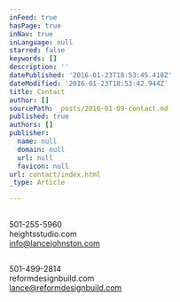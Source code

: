 ```yaml
---
inFeed: true
hasPage: true
inNav: true
inLanguage: null
starred: false
keywords: []
description: ''
datePublished: '2016-01-23T18:53:45.418Z'
dateModified: '2016-01-23T18:53:42.944Z'
title: Contact
author: []
sourcePath: _posts/2016-01-09-contact.md
published: true
authors: []
publisher:
  name: null
  domain: null
  url: null
  favicon: null
url: contact/index.html
_type: Article

---
```

## 

## 

## 

501-255-5960  
heightsstudio.com  
info@lancejohnston.com

## 

501-499-2814  
reformdesignbuild.com  
lance@reformdesignbuild.com

##